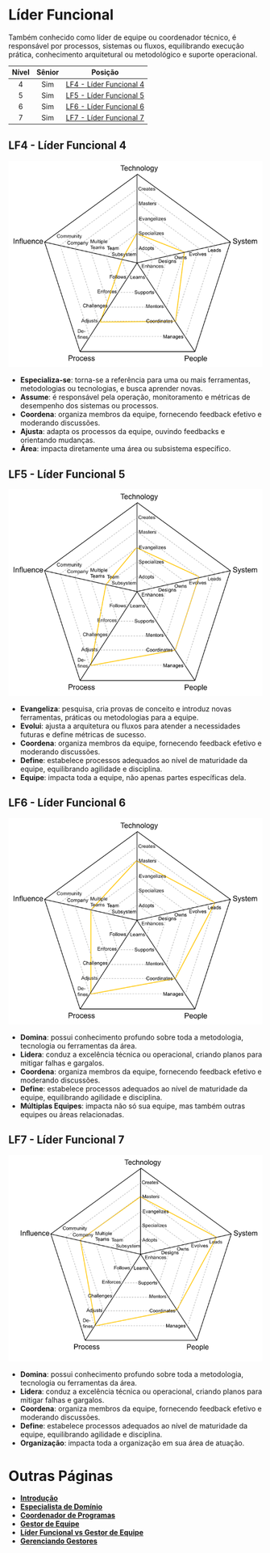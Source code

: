 # Líder Funcional

Também conhecido como líder de equipe ou coordenador técnico, é responsável por processos, sistemas ou fluxos, equilibrando execução prática, conhecimento arquitetural ou metodológico e suporte operacional.

| Nível | Sênior |                       Posição                       |
| :---: | :----: | :-------------------------------------------------: |
|   4   |  Sim   | [LF4 - Líder Funcional 4](#lf4---líder-funcional-4) |
|   5   |  Sim   | [LF5 - Líder Funcional 5](#lf5---líder-funcional-5) |
|   6   |  Sim   | [LF6 - Líder Funcional 6](#lf6---líder-funcional-6) |
|   7   |  Sim   | [LF7 - Líder Funcional 7](#lf7---líder-funcional-7) |

## LF4 - Líder Funcional 4

<picture>
  <img alt="Líder Funcional 4" src="charts/functional-lead-4.png">
</picture>

- **Especializa-se**: torna-se a referência para uma ou mais ferramentas, metodologias ou tecnologias, e busca aprender novas.
- **Assume**: é responsável pela operação, monitoramento e métricas de desempenho dos sistemas ou processos.
- **Coordena**: organiza membros da equipe, fornecendo feedback efetivo e moderando discussões.
- **Ajusta**: adapta os processos da equipe, ouvindo feedbacks e orientando mudanças.
- **Área**: impacta diretamente uma área ou subsistema específico.

## LF5 - Líder Funcional 5

<picture>
  <img alt="Líder Funcional 5" src="charts/functional-lead-5.png">
</picture>

- **Evangeliza**: pesquisa, cria provas de conceito e introduz novas ferramentas, práticas ou metodologias para a equipe.
- **Evolui**: ajusta a arquitetura ou fluxos para atender a necessidades futuras e define métricas de sucesso.
- **Coordena**: organiza membros da equipe, fornecendo feedback efetivo e moderando discussões.
- **Define**: estabelece processos adequados ao nível de maturidade da equipe, equilibrando agilidade e disciplina.
- **Equipe**: impacta toda a equipe, não apenas partes específicas dela.

## LF6 - Líder Funcional 6

<picture>
  <img alt="Líder Funcional 6" src="charts/functional-lead-6.png">
</picture>

- **Domina**: possui conhecimento profundo sobre toda a metodologia, tecnologia ou ferramentas da área.
- **Lidera**: conduz a excelência técnica ou operacional, criando planos para mitigar falhas e gargalos.
- **Coordena**: organiza membros da equipe, fornecendo feedback efetivo e moderando discussões.
- **Define**: estabelece processos adequados ao nível de maturidade da equipe, equilibrando agilidade e disciplina.
- **Múltiplas Equipes**: impacta não só sua equipe, mas também outras equipes ou áreas relacionadas.

## LF7 - Líder Funcional 7

<picture>
  <img alt="Líder Funcional 7" src="charts/functional-lead-7.png">
</picture>

- **Domina**: possui conhecimento profundo sobre toda a metodologia, tecnologia ou ferramentas da área.
- **Lidera**: conduz a excelência técnica ou operacional, criando planos para mitigar falhas e gargalos.
- **Coordena**: organiza membros da equipe, fornecendo feedback efetivo e moderando discussões.
- **Define**: estabelece processos adequados ao nível de maturidade da equipe, equilibrando agilidade e disciplina.
- **Organização**: impacta toda a organização em sua área de atuação.

# Outras Páginas

- [**Introdução**](README.md)
- [**Especialista de Domínio**](Specialist.md)
- [**Coordenador de Programas**](ProgramCoordinator.md)
- [**Gestor de Equipe**](TeamManager.md)
- [**Líder Funcional vs Gestor de Equipe**](FunctionalLead-TeamManager.md)
- [**Gerenciando Gestores**](Managing-Managers.md)
